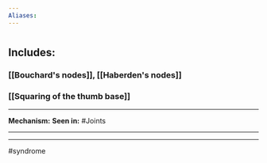 ```yaml
---
Aliases:
---
```

# 
## Includes:
### [[Bouchard's nodes]], [[Haberden's nodes]]
### [[Squaring of the thumb base]]


---
**Mechanism:**
**Seen in:** #Joints 

---


---
#syndrome 